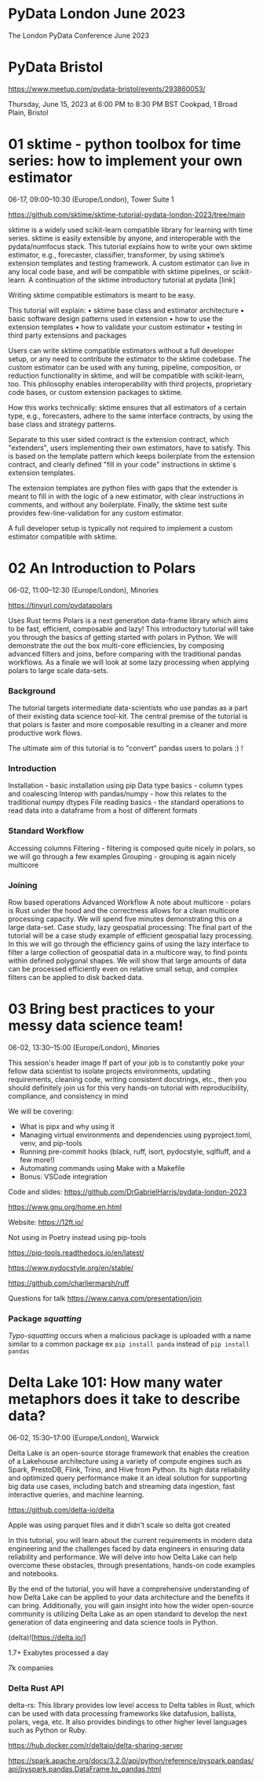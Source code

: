 # PyData London June 2023

The London PyData Conference June 2023

# PyData Bristol 

https://www.meetup.com/pydata-bristol/events/293860053/

Thursday, June 15, 2023 at 6:00 PM to 8:30 PM BST
Cookpad, 1 Broad Plain, Bristol

# 01 sktime - python toolbox for time series: how to implement your own estimator
06-17, 09:00–10:30 (Europe/London), Tower Suite 1

https://github.com/sktime/sktime-tutorial-pydata-london-2023/tree/main

sktime is a widely used scikit-learn compatible library for learning with time series. sktime is easily extensible by anyone, and interoperable with the pydata/numfocus stack. This tutorial explains how to write your own sktime estimator, e.g., forecaster, classifier, transformer, by using sktime’s extension templates and testing framework. A custom estimator can live in any local code base, and will be compatible with sktime pipelines, or scikit-learn. A continuation of the sktime introductory tutorial at pydata [link]

Writing sktime compatible estimators is meant to be easy.

This tutorial will explain: • sktime base class and estimator architecture • basic software design patterns used in extension • how to use the extension templates • how to validate your custom estimator • testing in third party extensions and packages

Users can write sktime compatible estimators without a full developer setup, or any need to contribute the estimator to the sktime codebase. The custom estimator can be used with any tuning, pipeline, composition, or reduction functionality in sktime, and will be compatible with scikit-learn, too. This philosophy enables interoperability with third projects, proprietary code bases, or custom extension packages to sktime.

How this works technically: sktime ensures that all estimators of a certain type, e.g., forecasters, adhere to the same interface contracts, by using the base class and strategy patterns.

Separate to this user sided contract is the extension contract, which "extenders", users implementing their own estimators, have to satisfy. This is based on the template pattern which keeps boilerplate from the extension contract, and clearly defined "fill in your code" instructions in sktime´s extension templates.

The extension templates are python files with gaps that the extender is meant to fill in with the logic of a new estimator, with clear instructions in comments, and without any boilerplate. Finally, the sktime test suite provides few-line-validation for any custom estimator.

A full developer setup is typically not required to implement a custom estimator compatible with sktime.

# 02 An Introduction to Polars

06-02, 11:00–12:30 (Europe/London), Minories

https://tinyurl.com/pydatapolars

Uses Rust terms
Polars is a next generation data-frame library which aims to be fast, efficient, composable and lazy! This introductory tutorial will take you through the basics of getting started with polars in Python. We will demonstrate the out the box multi-core efficiencies, by composing advanced filters and joins, before comparing with the traditional pandas workflows. As a finale we will look at some lazy processing when applying polars to large scale data-sets.

### Background
The tutorial targets intermediate data-scientists who use pandas as a part of their existing data science tool-kit.
The central premise of the tutorial is that polars is faster and more composable resulting in a cleaner and more productive work flows.

The ultimate aim of this tutorial is to "convert" pandas users to polars :) !

### Introduction
Installation - basic installation using pip
Data type basics - column types and coalescing
Interop with pandas/numpy - how this relates to the traditional numpy dtypes
File reading basics - the standard operations to read data into a dataframe from a host of different formats

### Standard Workflow

Accessing columns
Filtering - filtering is composed quite nicely in polars, so we will go through a few examples
Grouping - grouping is again nicely multicore

### Joining

Row based operations
Advanced Workflow
A note about multicore - polars is Rust under the hood and the correctness allows for a clean multicore processing capacity. We will spend five minutes demonstrating this on a large data-set.
Case study, lazy geospatial processing: The final part of the tutorial will be a case study example of efficient geospatial lazy processing. In this we will go through the efficiency gains of using the lazy interface to filter a large collection of geospatial data in a multicore way, to find points within defined polygonal shapes. We will show that large amounts of data can be processed efficiently even on relative small setup, and complex filters can be applied to disk backed data.


# 03 Bring best practices to your messy data science team!

06-02, 13:30–15:00 (Europe/London), Minories

This session's header image
If part of your job is to constantly poke your fellow data scientist to isolate projects environments, updating requirements, cleaning code, writing consistent docstrings, etc., then you should definitely join us for this very hands-on tutorial with reproducibility, compliance, and consistency in mind

We will be covering:
- What is pipx and why using it
- Managing virtual environments and dependencies using pyproject.toml, venv, and pip-tools
- Running pre-commit hooks (black, ruff, isort, pydocstyle, sqlfluff, and a few more!)
- Automating commands using Make with a Makefile
- Bonus: VSCode integration

Code and slides: https://github.com/DrGabrielHarris/pydata-london-2023

https://www.gnu.org/home.en.html

Website: https://12ft.io/

Not using in Poetry instead using pip-tools

https://pip-tools.readthedocs.io/en/latest/

https://www.pydocstyle.org/en/stable/

https://github.com/charliermarsh/ruff

Questions for talk https://www.canva.com/presentation/join

### Package *squatting*

*Typo-squatting* occurs when a malicious package is uploaded with a name 
similar to a common package ex `pip install panda` instead of `pip install 
pandas`

# Delta Lake 101: How many water metaphors does it take to describe data?

06-02, 15:30–17:00 (Europe/London), Warwick

Delta Lake is an open-source storage framework that enables the creation of a 
Lakehouse architecture using a variety of compute engines such as Spark,
PrestoDB, Flink, Trino, and Hive from Python. Its high data reliability and 
optimized query performance make it an ideal solution for supporting big data 
use cases, including batch and streaming data ingestion, fast interactive 
queries, and machine learning.

https://github.com/delta-io/delta

Apple was using parquet files and it didn't scale so delta got created 

In this tutorial, you will learn about the current requirements in modern data 
engineering and the challenges faced by data engineers in ensuring data 
reliability and performance. We will delve into how Delta Lake can help 
overcome these obstacles, through presentations, hands-on code examples and 
notebooks.

By the end of the tutorial, you will have a comprehensive understanding of how 
Delta Lake can be applied to your data architecture and the benefits it can 
bring. Additionally, you will gain insight into how the wider open-source 
community is utilizing Delta Lake as an open standard to develop the next 
generation of data engineering and data science tools in Python.

(delta)![https://delta.io/]


1.7+ Exabytes processed a day

7k companies 
 
### Delta Rust API
delta-rs: This library provides low level access to Delta tables in Rust, 
which can be used with data processing frameworks like datafusion, ballista, 
polars, vega, etc. It also provides bindings to other higher level languages 
such as Python or Ruby.

https://hub.docker.com/r/deltaio/delta-sharing-server

https://spark.apache.org/docs/3.2.0/api/python/reference/pyspark.pandas/api/pyspark.pandas.DataFrame.to_pandas.html